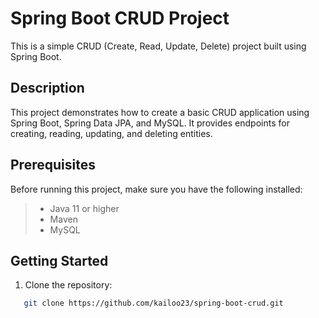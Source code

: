 # Spring Boot CRUD Project

This is a simple CRUD (Create, Read, Update, Delete) project built using Spring Boot.

## Description

This project demonstrates how to create a basic CRUD application using Spring Boot, Spring Data JPA, and MySQL. It provides endpoints for creating, reading, updating, and deleting entities.

## Prerequisites

Before running this project, make sure you have the following installed:

>- Java 11 or higher
>- Maven
>- MySQL

## Getting Started

1. Clone the repository:

```bash
   git clone https://github.com/kailoo23/spring-boot-crud.git
